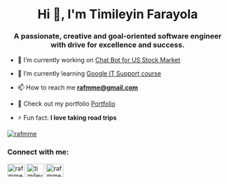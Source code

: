 <h1 align="center">Hi 👋, I'm Timileyin Farayola</h1>
<h3 align="center">A passionate, creative and goal-oriented software engineer with drive for excellence and success.</h3>


- 🔭 I’m currently working on [Chat Bot for US Stock Market](https://m.me/LewisTheAssistant)

- 🌱 I’m currently learning [Google IT Support course](https://www.coursera.org/professional-certificates/google-it-support)

- 📫 How to reach me **rafmme@gmail.com**

- 📄 Check out my portfolio [Portfolio](https://rafmme.github.io)

- ⚡ Fun fact: **I love taking road trips**

<p align="left"> <a href="https://github.com/ryo-ma/github-profile-trophy"><img src="https://github-profile-trophy.vercel.app/?username=rafmme" alt="rafmme" /></a> </p>



<h3 align="left">Connect with me:</h3>
<p align="left">
<a href="https://twitter.com/rafmme" target="blank"><img align="center" src="https://cdn.jsdelivr.net/npm/simple-icons@3.0.1/icons/twitter.svg" alt="rafmme" height="30" width="40" /></a>
<a href="https://linkedin.com/in/timileyin-farayola" target="blank"><img align="center" src="https://cdn.jsdelivr.net/npm/simple-icons@3.0.1/icons/linkedin.svg" alt="timileyin.farayola" height="30" width="40" /></a>
<a href="https://www.hackerrank.com/rafmme" target="blank"><img align="center" src="https://cdn.jsdelivr.net/npm/simple-icons@3.0.1/icons/hackerrank.svg" alt="rafmme" height="30" width="40" /></a>
</p>
